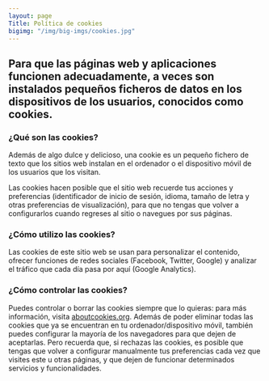 ```yaml
---
layout: page
Title: Política de cookies
bigimg: "/img/big-imgs/cookies.jpg"
---
```


## Para que las páginas web y aplicaciones funcionen adecuadamente, a veces son instalados pequeños ficheros de datos en los dispositivos de los usuarios, conocidos como cookies.  

### ¿Qué son las cookies?

Además de algo dulce y delicioso, una cookie es un pequeño fichero de texto que los sitios web instalan en el ordenador o el dispositivo móvil de los usuarios que los visitan.

Las cookies hacen posible que el sitio web recuerde tus acciones y preferencias (identificador de inicio de sesión, idioma, tamaño de letra y otras preferencias de visualización), para que no tengas que volver a configurarlos cuando regreses al sitio o navegues por sus páginas.

### ¿Cómo utilizo las cookies?

Las cookies de este sitio web se usan para personalizar el contenido, ofrecer funciones de redes sociales (Facebook, Twitter, Google) y analizar el tráfico que cada día pasa por aquí (Google Analytics). 

### ¿Cómo controlar las cookies?

Puedes controlar o borrar las cookies siempre que lo quieras: para más información, visita [aboutcookies.org](https://aboutcookies.org/). Además de poder eliminar todas las cookies que ya se encuentran en tu ordenador/dispositivo móvil, también puedes configurar la mayoría de los navegadores para que dejen de aceptarlas. Pero recuerda que, si rechazas las cookies, es posible que tengas que volver a configurar manualmente tus preferencias cada vez que visites este u otras páginas, y que dejen de funcionar determinados servicios y funcionalidades.
